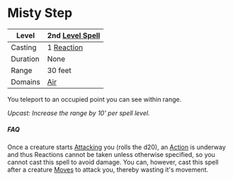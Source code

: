 # Misty Step

|Level|2nd [Level Spell](../../../Spell%20Level.md)|
|-----|---------------|
|Casting|1 [Reaction](../../../../Game%20Procedures/Reaction.md)|
|Duration|None|
|Range|30 feet|
|Domains|[Air](../../../Spell%20Domains/Air.md)|

You teleport to an occupied point you can see within range.

*Upcast: Increase the range by 10' per spell level.*

##### FAQ

Once a creature starts [Attacking](../../../../Game%20Procedures/Attack.md) you (rolls the d20), an [Action](../../../../Game%20Procedures/Action.md) is underway and thus Reactions cannot be taken unless otherwise specified, so you cannot cast this spell to avoid damage. You can, however, cast this spell after a creature [Moves](../../../../Game%20Procedures/Movement.md) to attack you, thereby wasting it's movement.
